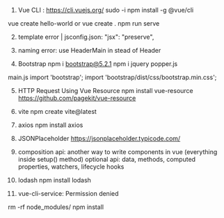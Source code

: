 1. Vue CLI : https://cli.vuejs.org/
sudo -i
npm install -g @vue/cli 

vue create hello-world or vue create .
npm run serve

2. template error | jsconfig.json:
"jsx": "preserve",

3. naming error: use HeaderMain in stead of Header

4. Bootstrap
npm i bootstrap@5.2.1
npm i jquery popper.js

main.js
import 'bootstrap';
import 'bootstrap/dist/css/bootstrap.min.css';

5. HTTP Request Using Vue Resource
npm install vue-resource
https://github.com/pagekit/vue-resource

6. vite
npm create vite@latest

7. axios
npm install axios

8. JSONPlaceholder https://jsonplaceholder.typicode.com/

9. composition api: another way to write components in vue (everything inside setup() method)
optional api: data, methods, computed properties, watchers, lifecycle hooks

10. lodash
npm install lodash

11. vue-cli-service: Permission denied

rm -rf node_modules/
npm install